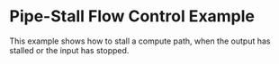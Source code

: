 # Pipe-Stall Flow Control Example 

This example shows how to stall a compute path, when the output has stalled or the input has stopped.


